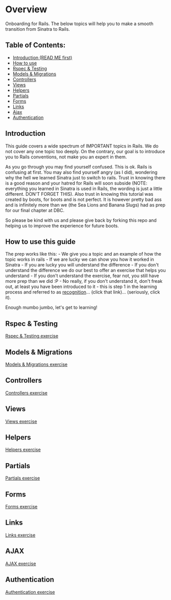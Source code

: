Overview
==============

Onboarding for Rails. The below topics will help you to make a smooth transition from Sinatra to Rails.

Table of Contents:
-----------

* <a href="#introduction">Introduction (READ ME first)</a>
* <a href="#how-to-use-this-guide">How to use</a>
* <a href="#rspec--testing">Rspec & Testing</a>
* <a href="#models--migrations">Models & Migrations</a>
* <a href="#controllers">Controllers</a>
* <a href="#views">Views</a>
* <a href="#helpers">Helpers</a>
* <a href="#partials">Partials</a>
* <a href="#forms">Forms</a>
* <a href="#links">Links</a>
* <a href="#ajax">Ajax</a>
* <a href="authentication">Authentication</a>

<h2 id="introduction">Introduction</h2>
This guide covers a wide spectrum of IMPORTANT topics in Rails. We do not cover any one topic too deeply. On the contrary, our goal is to introduce you to Rails conventions, not make you an expert in them. 

As you go through you may find yourself confused. This is ok. Rails is confusing at first. You may also find yourself angry (as I did), wondering why the hell we learned Sinatra just to switch to rails. Trust in knowing there is a good reason and your hatred for Rails will soon subside (NOTE: everything you learned in Sinatra is used in Rails, the wording is just a little different. DON'T FORGET THIS). Also trust in knowing this tutorial was created by boots, for boots and is not perfect. It is however pretty bad ass and is infinitely more than we (the Sea Lions and Banana Slugs) had as prep for our final chapter at DBC. 

So please be kind with us and please give back by forking this repo and helping us to improve the experience for future boots.

<h2 id="how_to-use-this-guide">How to use this guide</h2>
The prep works like this: 
- We give you a topic and an example of how the topic works in rails
- If we are lucky we can show you how it worked in Sinatra
- If you are lucky you will understand the difference
- If you don't understand the difference we do our best to offer an exercise that helps you understand
- If you don't understand the exercise, fear not, you still have more prep than we did :P
- No really, if you don't understand it, don't freak out, at least you have been introduced to it - this is step 1 in the learning process and referred to as <a href="http://socrates.devbootcamp.com/labs/curriculum/dbc-s-principles/designing-with-empathy#toc_0" target="_blank">recognition</a>...  (click that link)... (seriously, click it). 

Enough mumbo jumbo, let's get to learning!

<h2 id="rspec--testing">Rspec & Testing</h2>
<a href="https://github.com/rguerrettaz/dev_bootcamp_phase3_prep/tree/master/exercises#rspec--testing" target="_blank">Rspec & Testing exercise</a> 
<h2 id="models--migrations">Models & Migrations</h2>
<a href="https://github.com/rguerrettaz/dev_bootcamp_phase3_prep/tree/master/exercises#models--migrations" target="_blank">Models & Migrations exercise</a>
<h2 id="controllers">Controllers</h2>
<a href="https://github.com/rguerrettaz/dev_bootcamp_phase3_prep/tree/master/exercises#controllers" target="_blank">Controllers exercise</a>
<h2 id="views">Views</h2>
<a href="https://github.com/rguerrettaz/dev_bootcamp_phase3_prep/tree/master/exercises#views" target="_blank">Views exercise</a>
<h2 id="helpers">Helpers</h2>
<a href="https://github.com/rguerrettaz/dev_bootcamp_phase3_prep/tree/master/exercises#helpers" target="_blank">Helpers exercise</a>
<h2 id="partials">Partials</h2>
<a href="https://github.com/rguerrettaz/dev_bootcamp_phase3_prep/tree/master/exercises#partials" target="_blank">Partials exercise</a>
<h2 id="forms">Forms</h2>
<a href="https://github.com/rguerrettaz/dev_bootcamp_phase3_prep/tree/master/exercises#forms" target="_blank">Forms exercise</a>
<h2 id="links">Links</h2>
<a href="https://github.com/rguerrettaz/dev_bootcamp_phase3_prep/tree/master/exercises#links" target="_blank">Links exercise</a>
<h2 id="ajax">AJAX</h2>
<a href="https://github.com/rguerrettaz/dev_bootcamp_phase3_prep/tree/master/exercises#ajax" target="_blank">AJAX exercise</a>
<h2 id="authentication">Authentication</h2>
<a href="https://github.com/rguerrettaz/dev_bootcamp_phase3_prep/tree/master/exercises#authentication" target="_blank">Authentication exercise</a>
